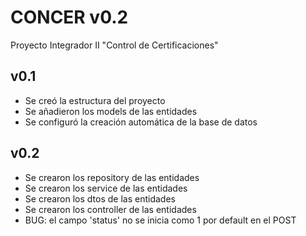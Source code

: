 # CONCER v0.2
 Proyecto Integrador II "Control de Certificaciones"

## v0.1
- Se creó la estructura del proyecto
- Se añadieron los models de las entidades
- Se configuró la creación automática de la base de datos

## v0.2
- Se crearon los repository de las entidades
- Se crearon los service de las entidades
- Se crearon los dtos de las entidades
- Se crearon los controller de las entidades
- BUG: el campo 'status' no se inicia como 1 por default en el POST
